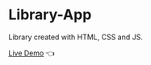 # Library-App

Library created with HTML, CSS and JS.

[Live Demo](https://darianmorat.github.io/library-app/) 👈
